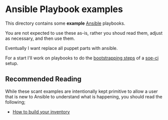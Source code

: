 # Ansible Playbook examples

This directory contains some **example** [Ansible](https://www.ansible.com/) playbooks.

You are not expected to  use these as-is, rather you shoud read them, adjust as necessary, and then use them.

Eventually I want replace all puppet parts with ansible.

For a start I'll work on playbooks to do the [bootstrapping steps](https://github.com/RedHatSatellite/soe-ci/#bootstrapping) of a [soe-ci](https://github.com/RedHatSatellite/soe-ci/) setup.

## Recommended Reading

While these scant examples are intentionally kept primitive to allow a user that is
new to Ansible to understand what is happening, you should read the following;

* [How to build your inventory](https://docs.ansible.com/ansible/latest/user_guide/intro_inventory.html)
